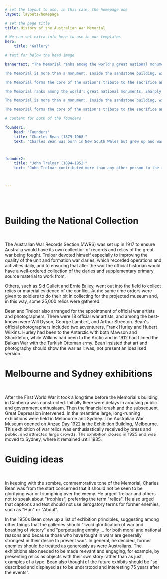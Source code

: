 ```yaml
---
# set the layout to use, in this case, the homepage one
layout: layouts/homepage

# set the page title
title: History of the Australian War Memorial

# We can set extra info here to use in our templates
hero:
    title: "Gallery"

# text for below the head image

bannertext: "The Memorial ranks among the world's great national monuments. Sharply etched grandeur and dignity in its stylised Byzantine profile contrast with a distinctively Australian setting among lawns and eucalypts at the head of a wide ceremonial avenue, Anzac Parade. Kangaroos from nearby bushy hills occasionally add to the physical effect.

The Memorial is more than a monument. Inside the sandstone building, with its copper-clad dome, selections from a vast National Collection of war relics, official and private records, art, photographs, film, and sound are employed to relate the story of the Australian nation's experience in world wars, regional conflicts, and international peacekeeping.

The Memorial forms the core of the nation's tribute to the sacrifice and achievement of the more than 102,000 Australian men and women who died serving their country, and to all those who served overseas and at home. A central Commemorative Area flanked by arched cloisters houses the names of the fallen on the bronze panels of the Roll of Honour. At the head of the Pool of Reflection, beyond the Flame of Remembrance, stands the towering Hall of Memory, with its interior wall and high dome clad in a six-million-piece mosaic and illuminated by striking stained-glass windows. Inside lies the Tomb of the Unknown Australian Soldier, a symbolic national shrine.

The Memorial ranks among the world's great national monuments. Sharply etched grandeur and dignity in its stylised Byzantine profile contrast with a distinctively Australian setting among lawns and eucalypts at the head of a wide ceremonial avenue, Anzac Parade. Kangaroos from nearby bushy hills occasionally add to the physical effect.

The Memorial is more than a monument. Inside the sandstone building, with its copper-clad dome, selections from a vast National Collection of war relics, official and private records, art, photographs, film, and sound are employed to relate the story of the Australian nation's experience in world wars, regional conflicts, and international peacekeeping.

The Memorial forms the core of the nation's tribute to the sacrifice and achievement of the more than 102,000 Australian men and women who died serving their country, and to all those who served overseas and at home. A central Commemorative Area flanked by arched cloisters houses the names of the fallen on the bronze panels of the Roll of Honour. At the head of the Pool of Reflection, beyond the Flame of Remembrance, stands the towering Hall of Memory, with its interior wall and high dome clad in a six-million-piece mosaic and illuminated by striking stained-glass windows. Inside lies the Tomb of the Unknown Australian Soldier, a symbolic national shrine."

# content for both of the founders

founder1:
    head: "Founders"
    title: "Charles Bean (1879–1968)" 
    text: "Charles Bean was born in New South Wales but grew up and was educated largely in Britian. He returned to Australia and worked as a journalist, and in 1914 was chosen by the journalists' association as official war correspondent. Bean went ashore during the landing on Gallipoli on 25 April 1915, and for the rest of the war followed the movements and battles of Australian soldiers. As well as conceiving and lobbying for the creation of the Australian War Memorial, he was appointed to oversee the production of the 12-volume Official History of Australia in the War of 1914–1918 and he wrote six of the volumes, completing the last in 1942."



founder2:
    title: "John Treloar (1894–1952)"
    text: "John Treloar contributed more than any other person to the realisation of Bean's vision. Treloar, who came from Melbourne, also landed on Gallipoli on 25 April 1915. In 1917, as a captain, he was appointed to head the newly created Australian War Records Section (AWRS) in London, responsible for collecting records and relics for the future museum and to help the official historian in his work. After the war Treloar devoted his life to the Memorial, and influenced almost every aspect of its development. Appointed Director of the Memorial in 1920, he remained in this position for the rest of his life, apart from a brief period in charge of the Military History and Information Section (MHIS) during the Second World War."



---
```



<!-- core content of page -->

<br>
<br>

# Building the National Collection

<br>

The Australian War Records Section (AWRS) was set up in 1917 to ensure Australia would have its own collection of records and relics of the great war being fought. Treloar devoted himself especially to improving the quality of the unit and formation war diaries, which recorded operations and activities daily, and to ensuring that after the war the official historian would have a well-ordered collection of the diaries and supplementary primary source material to work from.

Others, such as Sid Gullett and Ernie Bailey, went out into the field to collect relics or material evidence of the conflict. At the same time orders were given to soldiers to do their bit in collecting for the projected museum and, in this way, some 25,000 relics were gathered.

Bean and Treloar also arranged for the appointment of official war artists and photographers. There were 18 official war artists, and among the best-known were Will Dyson, George Lambert, and Arthur Streeton. Bean's official photographers included two adventurers, Frank Hurley and Hubert Wilkins. Hurley had been to the Antarctic with both Mawson and Shackleton, while Wilkins had been to the Arctic and in 1912 had filmed the Balkan War with the Turkish Ottoman army. Bean insisted that art and photography should show the war as it was, not present an idealised version.

# Melbourne and Sydney exhibitions

<br>

After the First World War it took a long time before the Memorial's building in Canberra was constructed. Initially there were delays in arousing public and government enthusiasm. Then the financial crash and the subsequent Great Depression intervened. In the meantime large, long-running exhibitions were held in Melbourne and Sydney. The Australian War Museum opened on Anzac Day 1922 in the Exhibition Building, Melbourne. This exhibition of war relics was enthusiastically received by press and public, and attracted large crowds. The exhibition closed in 1925 and was moved to Sydney, where it remained until 1935.



# Guiding ideas

<br>

In keeping with the sombre, commemorative tone of the Memorial, Charles Bean was from the start concerned that it should not be seen to be glorifying war or triumphing over the enemy. He urged Treloar and others not to speak about "trophies", preferring the term "relics". He also urged that captions and text should not use derogatory terms for former enemies, such as "Hun" or "Abdul".

In the 1950s Bean drew up a list of exhibition principles, suggesting among other things that the galleries should "avoid glorification of war and boasting of victory" and "perpetuating enmity … for both moral and national reasons and because those who have fought in wars are generally strongest in their desire to prevent war". In general, he decided, former enemies should be treated as generously as were Australians. The exhibitions also needed to be made relevant and engaging, for example, by presenting relics as objects with their own story rather than as just examples of a type. Bean also thought of the future exhibits should be "so described and displayed as to be understood and interesting 75 years after the events".


